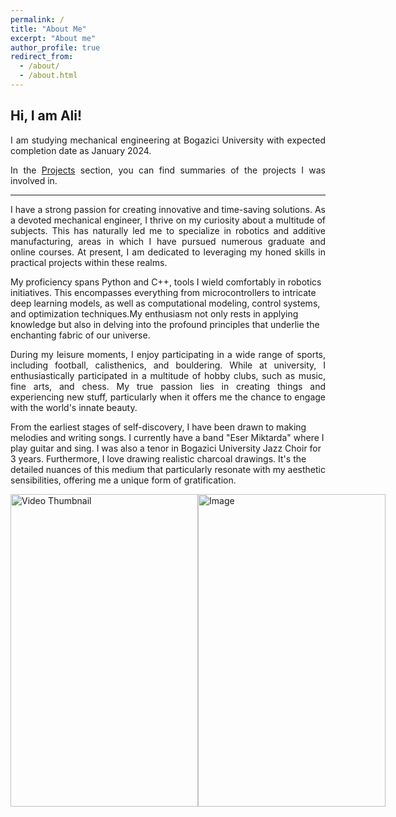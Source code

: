 ```yaml
---
permalink: /
title: "About Me"
excerpt: "About me"
author_profile: true
redirect_from:
  - /about/
  - /about.html
---
```


Hi, I am Ali!
------

<p align="justify">
I am studying mechanical engineering at Bogazici University with expected completion date as January 2024.
</p>

<p align="justify">
In the <A HREF="/projects/">Projects</A> section, you can find summaries of the projects I was involved in.
</p>

---

<p align="justify">
I have a strong passion for creating innovative and time-saving solutions. As a devoted mechanical engineer, I thrive on my curiosity about a multitude of subjects. This has naturally led me to specialize in robotics and additive manufacturing, areas in which I have pursued numerous graduate and online courses. At present, I am dedicated to leveraging my honed skills in practical projects within these realms.

My proficiency spans Python and C++, tools I wield comfortably in robotics initiatives. This encompasses everything from microcontrollers to intricate deep learning models, as well as computational modeling, control systems, and optimization techniques.My enthusiasm not only rests in applying knowledge but also in delving into the profound principles that underlie the enchanting fabric of our universe.
</p>

<p align="justify">
During my leisure moments, I enjoy participating in a wide range of sports, including football, calisthenics, and bouldering. While at university, I enthusiastically participated in a multitude of hobby clubs, such as music, fine arts, and chess. My true passion lies in creating things and experiencing new stuff, particularly when it offers me the chance to engage with the world's innate beauty.

From the earliest stages of self-discovery, I have been drawn to making melodies and writing songs. I currently have a band "Eser Miktarda" where I play guitar and sing. I was also a tenor in Bogazici University Jazz Choir for 3 years. Furthermore, I love drawing realistic charcoal drawings. It's the detailed nuances of this medium that particularly resonate with my aesthetic sensibilities, offering me a unique form of gratification.
</p>
<div style="display: flex; align-items: center;">
    <a href="https://www.youtube.com/watch?v=tg1l8wEdUa8&ab_channel=alibaturkarakulluk%C3%A7u" style="flex: 1;">
        <img src="https://img.youtube.com/vi/tg1l8wEdUa8/0.jpg" alt="Video Thumbnail" width="300" height="500">
    </a>
    <div style="flex: 1;">
        <img src="https://github.com/ChazzKemal/ChazzKemal.github.io/assets/71472091/aa4e9677-8fc3-4a5b-98b0-bdaf827b9b24" alt="Image" width="300" height="500">
    </div>
</div>




